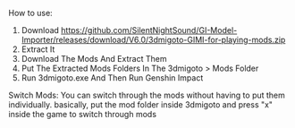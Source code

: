 How to use:

1) Download https://github.com/SilentNightSound/GI-Model-Importer/releases/download/V6.0/3dmigoto-GIMI-for-playing-mods.zip
2) Extract It
3) Download The Mods And Extract Them
4) Put The Extracted Mods Folders In The 3dmigoto > Mods Folder
5) Run 3dmigoto.exe And Then Run Genshin Impact

Switch Mods: You can switch through the mods without having to put them individually. basically, put the mod folder inside 3dmigoto and press "x" inside the game to switch through mods
